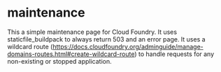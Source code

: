 # maintenance

This a simple maintenance page for Cloud Foundry. It uses staticfile_buildpack to always return 503 and an error page.
It uses a wildcard route (https://docs.cloudfoundry.org/adminguide/manage-domains-routes.html#create-wildcard-route) to handle requests for any non-existing or stopped application.

